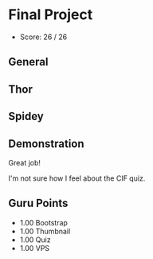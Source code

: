 # Final Project

- Score: 26 / 26

## General

## Thor

## Spidey

## Demonstration

Great job!

I'm not sure how I feel about the CIF quiz.

## Guru Points

+ 1.00  Bootstrap
+ 1.00  Thumbnail
+ 1.00  Quiz
+ 1.00  VPS
